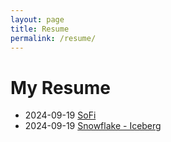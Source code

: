 ```yaml
---
layout: page
title: Resume
permalink: /resume/
---
```


# My Resume

- 2024-09-19 [SoFi](/resume/sofi.md)
- 2024-09-19 [Snowflake - Iceberg](/resume/snowflake.md)

